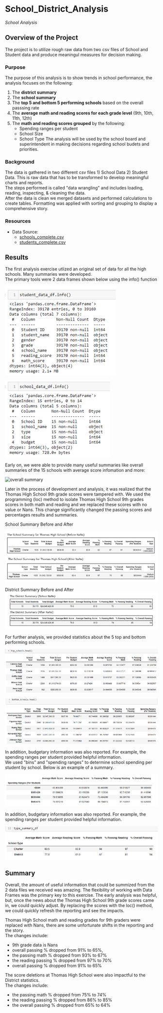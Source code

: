 # School_District_Analysis
*School Analysis*

## Overview of the Project
The project is to utilize rough raw data from two csv files of School and Student data and produce meaningul measures for decision making.  

### Purpose 
The purpose of this analysis is to show trends in school performance, the analysis focuses on the following: 
1)  The **district summary**
2)  The **school summary**
3)  The **top 5 and bottom 5 performing schools** based on the overall passsing rate 
4)  The **average math and reading scores for each grade level** (9th, 10th, 11th, 12th)
5)  The **math and reading scores grouped** by the following:
    - Spending ranges per student
    - School Size
    - School Type
The analysis will be used by the school board and superintendent in making decisions regarding school budets and priorities.   

### Background 
The data is gathered in two different csv files 1) School Data 2) Student Data.  This is raw data that has to be transformed to develop meaningful charts and reports.  
The steps performed is called "data wrangling" and includes loading, reading, inspecting, & cleaning the data.    
After the data is clean we merged datasets and performed calculations to create tables.  Formatting was applied with sorting and grouping to display a comprehensive story.

### Resources
- Data Source: 
  - [schools_complete.csv](Resources/schools_complete.csv)
  - [students_complete.csv](Resources/students_complete.csv)

## Results 
The first analysis exercise utlized an original set of data for all the high schools. Many summaries were developed.  
The primary tools were 2 data frames shown below using the info() function 

 ![Student_Data_df](https://github.com/mjrotter4445/School_District_Analysis/blob/main/Graphics/student%20data%20df%20info.png)



 ![School_Data_df](https://github.com/mjrotter4445/School_District_Analysis/blob/main/Graphics/school%20data%20df%20info.png)


Early on, we were able to provide many useful summaries like overall summaries of the 15 schools with average score infomation and more:  

 
![overall summary](https://user-images.githubusercontent.com/84689107/124357382-66db5080-dbd8-11eb-99a6-3e934706aba2.png)
 
 

Later in the process of development and analysis, it was realized that the Thomas High School 9th grade scores were tampered with.  We used the programming
(loc) method to isolate Thomas High School 9th grades scores in both math and reading and we replaced these scores with no value or Nans. 
This change significantly changed the passing scores and percentages results and summaries.  



School Summary Before and After 

![School Summary before and after](https://github.com/mjrotter4445/School_District_Analysis/blob/main/Graphics/school%20summary%20before%20and%20after.png)


District Summary Before and After 
![District Summary before and after](https://github.com/mjrotter4445/School_District_Analysis/blob/main/Graphics/district%20summary%20before%20and%20after.png)

  
  
For further analysis, we provided statistics about the 5 top and bottom performing schools.  

![top](https://github.com/mjrotter4445/School_District_Analysis/blob/main/Graphics/top%205%20perf%20school.png)

 
 
 
 
![bottom](https://github.com/mjrotter4445/School_District_Analysis/blob/main/Graphics/bottom%205%20perf%20school.png) 
 
 
 
 
 
 
 In addition, budgetary information was also reported.  For example, the spending ranges per student provided helpful information.  
 We used "bins" and "spending ranges" to determine school spending per student by school.  Below is an example of a summary. 
 
 ![spending ranges by school](https://github.com/mjrotter4445/School_District_Analysis/blob/main/Graphics/spending%20ranges%20per%20student.png) 
 
 In addition, budgetary information was also reported.  For example, the spending ranges per student provided helpful information.   
 
 ![avg score by school type](https://github.com/mjrotter4445/School_District_Analysis/blob/main/Graphics/avg%20scores%20by%20school%20type.png)  
 
 
 
 
## Summary 
Overall, the amount of useful information that could be summized from the 2 data files we received was amazing.    The flexibility of working with Data Frames was the 
primary key to this exercise.    The early analysis was helpful, but, once the news about the Thomas High School 9th grade scores came in, we could quickly adjust. 
By replacing the scores with the loc() method, we could quickly refresh the reporting and see the impacts.   
 
Thomas High School math and reading grades for 9th graders were replaced with Nans, there are some unfortunate shifts in the reporting and the story.    
The changes include: 

   - 9th grade data is Nans 
   - overall passing % dropped from 91% to 65%, 
   - the passing math % dropped from 93% to 67%
   - the reading passing % dropped from 97% to 70%
   - overall passing % dropped from 91% to 65%

The score deletions at Thomas High School were also impactful to the District statistics.   
The changes include: 
   - the passing math % dropped from 75% to 74%
   - the reading passing % dropped from 86% to 85%
   - the overall passing % dropped from 65% to 64% 
